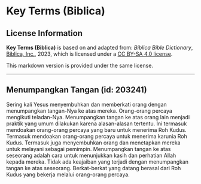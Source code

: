 # Key Terms (Biblica)

## License Information

**Key Terms (Biblica)** is based on and adapted from: _Biblica Bible Dictionary_, [Biblica, Inc.](https://www.biblica.com/), 2023, which is licensed under a [CC BY-SA 4.0 license](https://creativecommons.org/licenses/by-sa/4.0/legalcode.en).

This markdown version is provided under the same license.



--------------------------------

## Menumpangkan Tangan (id: 203241)

Sering kali Yesus menyembuhkan dan memberkati orang dengan menumpangkan tangan\-Nya ke atas mereka. Orang\-orang percaya mengikuti teladan\-Nya. Menumpangkan tangan ke atas orang lain menjadi praktik yang umum dilakukan karena alasan\-alasan tertentu. Ini termasuk mendoakan orang\-orang percaya yang baru untuk menerima Roh Kudus. Termasuk mendoakan orang\-orang percaya untuk menerima karunia Roh Kudus. Termasuk juga menyembuhkan orang dan menetapkan mereka untuk melayani sebagai pemimpin. Menumpangkan tangan ke atas seseorang adalah cara untuk menunjukkan kasih dan perhatian Allah kepada mereka. Tidak ada keajaiban yang terjadi dengan menumpangkan tangan ke atas seseorang. Berkat\-berkat yang datang berasal dari Roh Kudus yang bekerja melalui orang\-orang percaya.


